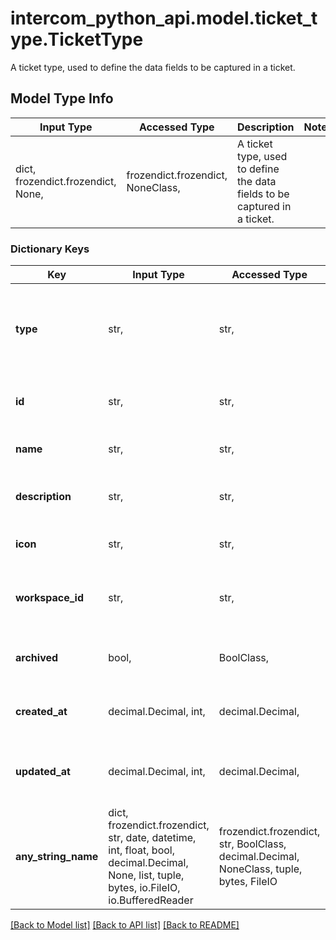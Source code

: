 # intercom_python_api.model.ticket_type.TicketType

A ticket type, used to define the data fields to be captured in a ticket.

## Model Type Info
Input Type | Accessed Type | Description | Notes
------------ | ------------- | ------------- | -------------
dict, frozendict.frozendict, None,  | frozendict.frozendict, NoneClass,  | A ticket type, used to define the data fields to be captured in a ticket. | 

### Dictionary Keys
Key | Input Type | Accessed Type | Description | Notes
------------ | ------------- | ------------- | ------------- | -------------
**type** | str,  | str,  | String representing the object&#x27;s type. Always has the value &#x60;ticket_type&#x60;. | [optional] 
**id** | str,  | str,  | The id representing the ticket type. | [optional] 
**name** | str,  | str,  | The name of the ticket type | [optional] 
**description** | str,  | str,  | The description of the ticket type | [optional] 
**icon** | str,  | str,  | The icon of the ticket type | [optional] 
**workspace_id** | str,  | str,  | The id of the workspace that the ticket type belongs to. | [optional] 
**archived** | bool,  | BoolClass,  | Whether the ticket type is archived or not. | [optional] 
**created_at** | decimal.Decimal, int,  | decimal.Decimal,  | The date and time the ticket type was created. | [optional] 
**updated_at** | decimal.Decimal, int,  | decimal.Decimal,  | The date and time the ticket type was last updated. | [optional] 
**any_string_name** | dict, frozendict.frozendict, str, date, datetime, int, float, bool, decimal.Decimal, None, list, tuple, bytes, io.FileIO, io.BufferedReader | frozendict.frozendict, str, BoolClass, decimal.Decimal, NoneClass, tuple, bytes, FileIO | any string name can be used but the value must be the correct type | [optional]

[[Back to Model list]](../../README.md#documentation-for-models) [[Back to API list]](../../README.md#documentation-for-api-endpoints) [[Back to README]](../../README.md)

